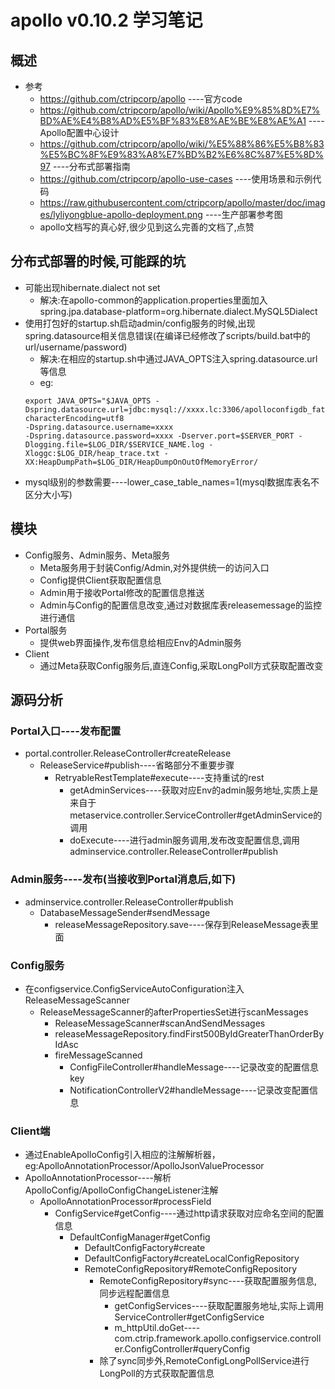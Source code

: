 # apollo v0.10.2 学习笔记
## 概述
- 参考
    - https://github.com/ctripcorp/apollo ----官方code
    - https://github.com/ctripcorp/apollo/wiki/Apollo%E9%85%8D%E7%BD%AE%E4%B8%AD%E5%BF%83%E8%AE%BE%E8%AE%A1   ----Apollo配置中心设计
    - https://github.com/ctripcorp/apollo/wiki/%E5%88%86%E5%B8%83%E5%BC%8F%E9%83%A8%E7%BD%B2%E6%8C%87%E5%8D%97  ----分布式部署指南
    - https://github.com/ctripcorp/apollo-use-cases     ----使用场景和示例代码
    - https://raw.githubusercontent.com/ctripcorp/apollo/master/doc/images/lyliyongblue-apollo-deployment.png   ----生产部署参考图
    - apollo文档写的真心好,很少见到这么完善的文档了,点赞
## 分布式部署的时候,可能踩的坑
- 可能出现hibernate.dialect not set
    - 解决:在apollo-common的application.properties里面加入spring.jpa.database-platform=org.hibernate.dialect.MySQL5Dialect
- 使用打包好的startup.sh启动admin/config服务的时候,出现spring.datasource相关信息错误(在编译已经修改了scripts/build.bat中的url/username/password)
    - 解决:在相应的startup.sh中通过JAVA_OPTS注入spring.datasource.url等信息
    - eg:
    ```
    export JAVA_OPTS="$JAVA_OPTS -Dspring.datasource.url=jdbc:mysql://xxxx.lc:3306/apolloconfigdb_fat?characterEncoding=utf8
    -Dspring.datasource.username=xxxx
    -Dspring.datasource.password=xxxx -Dserver.port=$SERVER_PORT -Dlogging.file=$LOG_DIR/$SERVICE_NAME.log -Xloggc:$LOG_DIR/heap_trace.txt -XX:HeapDumpPath=$LOG_DIR/HeapDumpOnOutOfMemoryError/
    ```
- mysql级别的参数需要----lower_case_table_names=1(mysql数据库表名不区分大小写)
## 模块
- Config服务、Admin服务、Meta服务
    - Meta服务用于封装Config/Admin,对外提供统一的访问入口
    - Config提供Client获取配置信息
    - Admin用于接收Portal修改的配置信息推送
    - Admin与Config的配置信息改变,通过对数据库表releasemessage的监控进行通信
- Portal服务
    - 提供web界面操作,发布信息给相应Env的Admin服务
- Client
    - 通过Meta获取Config服务后,直连Config,采取LongPoll方式获取配置改变
## 源码分析
### Portal入口----发布配置
- portal.controller.ReleaseController#createRelease
    - ReleaseService#publish----省略部分不重要步骤
        - RetryableRestTemplate#execute----支持重试的rest
            - getAdminServices----获取对应Env的admin服务地址,实质上是来自于metaservice.controller.ServiceController#getAdminService的调用
            - doExecute----进行admin服务调用,发布改变配置信息,调用adminservice.controller.ReleaseController#publish
### Admin服务----发布(当接收到Portal消息后,如下)
-  adminservice.controller.ReleaseController#publish
    - DatabaseMessageSender#sendMessage
        - releaseMessageRepository.save----保存到ReleaseMessage表里面
### Config服务
- 在configservice.ConfigServiceAutoConfiguration注入ReleaseMessageScanner
    - ReleaseMessageScanner的afterPropertiesSet进行scanMessages
        - ReleaseMessageScanner#scanAndSendMessages
        - releaseMessageRepository.findFirst500ByIdGreaterThanOrderByIdAsc
        - fireMessageScanned
            - ConfigFileController#handleMessage----记录改变的配置信息key
            - NotificationControllerV2#handleMessage----记录改变配置信息
### Client端
- 通过EnableApolloConfig引入相应的注解解析器，eg:ApolloAnnotationProcessor/ApolloJsonValueProcessor
- ApolloAnnotationProcessor----解析ApolloConfig/ApolloConfigChangeListener注解
    - ApolloAnnotationProcessor#processField
        - ConfigService#getConfig----通过http请求获取对应命名空间的配置信息
            - DefaultConfigManager#getConfig
                - DefaultConfigFactory#create
                - DefaultConfigFactory#createLocalConfigRepository
                - RemoteConfigRepository#RemoteConfigRepository
                    - RemoteConfigRepository#sync----获取配置服务信息,同步远程配置信息
                        - getConfigServices----获取配置服务地址,实际上调用ServiceController#getConfigService
                        - m_httpUtil.doGet----com.ctrip.framework.apollo.configservice.controller.ConfigController#queryConfig
                    - 除了sync同步外,RemoteConfigLongPollService进行LongPoll的方式获取配置信息

        

